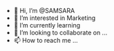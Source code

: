 - 👋 Hi, I’m @SAMSARA
- 👀 I’m interested in Marketing 
- 🌱 I’m currently learning  
- 💞️ I’m looking to collaborate on ...
- 📫 How to reach me ...

<!---
aqazzamar/aqazzamar is a ✨ special ✨ repository because its `README.md` (this file) appears on your GitHub profile.
You can click the Preview link to take a look at your changes.
--->
